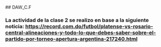 #﻿# DAW_C.F
### La actividad de la clase 2 se realizo en base a la siguiente noticia: https://record.com.do/futbol/platense-vs-rosario-central-alineaciones-y-todo-lo-que-debes-saber-sobre-el-partido-por-torneo-apertura-argentina-217240.html
